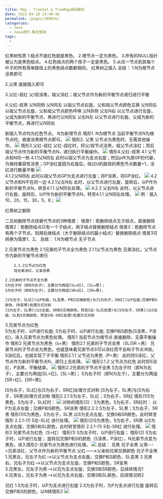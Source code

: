 ```yaml
---
title: Map - TreeSet & TreeMap源码解析
date: 2021-03-18 14:49:48
permalink: /pages/38003e/
categories:
  - Java
  - Java进阶-集合框架
tags:
  - 
---
```

红黑树性质
1.结点不是红色就是黑色。
2.根节点一定为黑色。
3.所有的NULL指针被认为是黑色结点。
4.红色结点的两个孩子一定是黑色。
5.从任一节点到其每个叶子的所有简单路径上的黑色结点数都相同。
红黑树之插入
总结：
1.N为根节点
涂黑即可

2.父黑
直接插入即可

3.父红-叔红
父/叔涂黑，祖父涂红；祖父节点作为新的平衡节点递归进行平衡

4.父红-叔黑
父N同侧
    父N同左 以祖父节点右旋，父和祖父节点颜色互换
    父N同右    以祖父节点左旋，父和祖父节点颜色呼唤
父N异侧
    父左N右    以父节点进行左旋，父成为新的平衡节点，再进行父N同左
    父右N左    以父节点进行右旋，父成为新的平衡节点，再进行父N同右

新插入节点均为红色节点。
N为新增节点
情形1. N为根节点
当前平衡节点N为根节点时，直接涂黑根节点即可。
![](../img/01_06_00.png)
情形2. 父黑
父节点为黑色时，无需其他操作。
![](../img/01_06_01.png)
情形3.父红-叔红
父红-叔红时，将父/叔节点涂黑，祖父节点涂红；而后祖父节点作为新的平衡节点N，递归执行平衡操作。
![](../img/01_06_02.png)
情形4.父红-叔黑
4.1 父节点和N同一侧
4.1.1父N同左
此时以祖父节点为支点右旋；然后p作为原GP的代替，为保持兼容性涂黑；GP涂红是因为右旋后，经过U的路径的黑色节点数量+1，涂红进行数量平衡
![](../img/01_06_03.png)   
4.1.2父N同右
此时以祖父节点GP为支点进行左旋；将P涂黑，将GP涂红。
![](../img/01_06_04.png) 
4.2父节点和N不在同一边
4.2.1父左N右
此时，以父节点进行左旋，旋转后，以P作为新的平衡节点N，转至4.1.1 父N同左处理。
![](../img/01_06_05.png) 
4.2.2 父右N左
此时，以父节点进行右旋，旋转后，以P作为新的平衡节点N，转至4.1.1 父N同右处理。
![](../img/01_06_06.png) 
例：插入10，20，15，30，5，8；
![](../img/01_06_07.png) 

红黑树之删除

二叉树删除节点找替代节点的3种情景：
情景1：若删除结点无子结点，直接删除
情景2：若删除结点只有一个子结点，用子结点替换删除结点
情景3：若删除节点有两个子节点，则用后继结点（大于删除结点的最小结点）替换删除结点
情景3可转换为情景1、2。
总结：
1.N为根节点 无子节点

2.兄弟节点为黑色
    2.1兄弟的子节点全为黑色
        2.1.1父节点为黑色
        兄弟涂红，父节点作为新的平衡节点递归
        
        2.1.2父节点为红色
        将兄弟涂红，父亲涂黑
        
    2.2兄弟的子节点不全为黑    
    S为左子时（即N为右子），主要分为两组[SL=红]、[SL=黑]；
    S为右子时（即N为左子），主要分为两组[SR=红]、[SR=黑];

    [S为左子，SL红](以P右旋，SL变黑，P和S交换颜色)与[S为右子，SR红](以P左旋;交换P和S颜色，SR变黑)处理方式对称
    [S为左子，SL黑](以S左旋，SR和S交换颜色，转至S左-SL红处理)与[S为右子，SR黑](以S右旋，SL和S交换颜色，转至S右-SR红处理)处理方式对称
    
    
3.兄弟节点为红色    
    S为左子时，以P进行右旋;
    S为右子时，以P进行左旋;
    交换P和S颜色(S涂黑，P涂红)，进入兄弟节点为黑色处理。
情形1 当前节点为根节点
直接删除，无需平衡操作
情形2 兄弟节点为黑色（s=黑）
情形2.1 兄弟的子节点全黑（SL/SR =黑）
兄弟节点的子节点全为黑色，也就意味着兄弟节点S可以涂红而不会和子节点冲突。S涂红后，也就实现了子平衡
情形2.1.1 父节点为黑色（P=黑）
此时将S涂红，父节点作为新的平衡节点N，递归上去处理。
![](../img/01_06_08.png) 
情形2.1.2 父节点为红色
此时将S涂红，P涂黑，平衡结束。
![](../img/01_06_09.png) 
情形2.2兄弟的子节点不全黑
S为左子时（即N为右子），主要分为两组[SL=红]、[SL=黑]；
S为右子时（即N为左子），主要分为两组[SR=红]、[SR=黑];

[S为左子，SL红]与[S为右子，SR红]处理方式对称
[S为左子，SL黑]与[S为右子，SR黑]处理方式对称
情形2.2.1 S为左子，SL红；S为右子，SR红
情形(1)S为黑色，S为左子，SL红时：
![](../img/01_06_10.png) 
对称的情形(2)：S为黑色，S为右子，SR红时：
以P为支点左旋；交换P和S颜色，SR涂黑
情形2.2.2 S为左子，SL黑；S为右子，SR黑
情形(1)S为黑色，S为左子，SL黑
以S为支点左旋，交换S和SR颜色，此时转至情形 2.2.1-(1) S左-SL红 进行处理。
![](../img/01_06_11.png) 
情形(2)S为黑色，S为右子，SR黑
以S为支点右旋，交换S和SL颜色，此时转至情形 2.2.1-(1) S右-SR红 进行处理。
![](../img/01_06_12.png) 
情形3 兄弟节点为红色（S=红）
情形(1) S为左子时，以P进行右旋；
情形(2) S为右子时，以P进行左旋；
   旋转后交换P和S的颜色（S涂黑，P涂红），N兄弟节点变为黑色，进入情形2-兄弟节点为黑色进行处理。
![](../img/01_06_13.png) 
总结：
兄黑  兄子全黑       父黑--->兄弟涂红，父节点作为新的平衡节点
                    父红--->父亲和兄弟交换颜色
      兄子不全黑    1.兄黑左，兄左子为红-->以父节点为支点右旋，交换P和S颜色，SL变黑
                    2.兄黑右，兄右子为红-->以父节点为支点左旋，交换P和S颜色，SR变黑     
                    3.兄黑左，兄左子为黑-->以兄为支点左旋，交换S和SR颜色，后续转情况1                    
                    4.兄黑左，兄右子为黑-->以兄为支点右旋，交换S和SL颜色，后续情况转2

兄红                 1.S为左子时，以P为支点进行右旋
                    2.S为右子时，为P为支点进行左旋
                        旋转后交换P和S的颜色，以N转情形2
![](../img/01_06_14.png)                 





